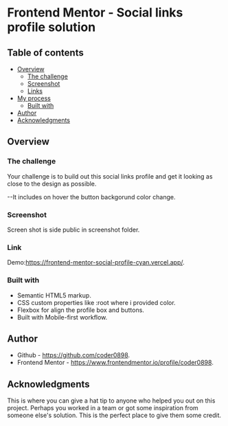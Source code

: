 # Frontend Mentor - Social links profile solution

## Table of contents

- [Overview](#overview)
  - [The challenge](#the-challenge)
  - [Screenshot](#screenshot)
  - [Links](#links)
- [My process](#my-process)
  - [Built with](#built-with)
- [Author](#author)
- [Acknowledgments](#acknowledgments)

## Overview

### The challenge

Your challenge is to build out this social links profile and get it looking as close to the design as possible.

--It includes on hover the button backgorund color change.

### Screenshot

Screen shot is side public in screenshot folder.

### Link

Demo:https://frontend-mentor-social-profile-cyan.vercel.app/.

### Built with

- Semantic HTML5 markup.
- CSS custom properties like :root where i provided color.
- Flexbox for align the profile box and buttons.
- Built with Mobile-first workflow.

## Author

- Github - https://github.com/coder0898.
- Frontend Mentor - https://www.frontendmentor.io/profile/coder0898.

## Acknowledgments

This is where you can give a hat tip to anyone who helped you out on this project. Perhaps you worked in a team or got some inspiration from someone else's solution. This is the perfect place to give them some credit.
